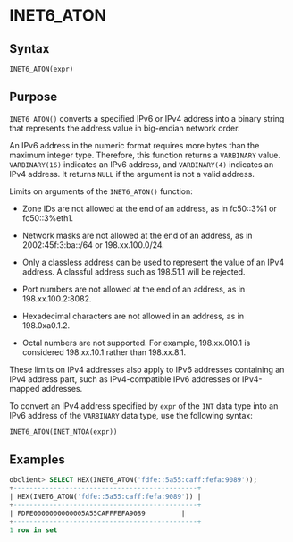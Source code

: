 # INET6_ATON

## Syntax

```sql
INET6_ATON(expr)
```

## Purpose

`INET6_ATON()` converts a specified IPv6 or IPv4 address into a binary string that represents the address value in big-endian network order.

An IPv6 address in the numeric format requires more bytes than the maximum integer type. Therefore, this function returns a `VARBINARY` value. `VARBINARY(16)` indicates an IPv6 address, and `VARBINARY(4)` indicates an IPv4 address. It returns `NULL` if the argument is not a valid address.

Limits on arguments of the `INET6_ATON()` function:

* Zone IDs are not allowed at the end of an address, as in fc50::3%1 or fc50::3%eth1.

* Network masks are not allowed at the end of an address, as in 2002:45f:3:ba::/64 or 198.xx.100.0/24.

* Only a classless address can be used to represent the value of an IPv4 address. A classful address such as 198.51.1 will be rejected.

* Port numbers are not allowed at the end of an address, as in 198.xx.100.2:8082.

* Hexadecimal characters are not allowed in an address, as in 198.0xa0.1.2.

* Octal numbers are not supported. For example, 198.xx.010.1 is considered 198.xx.10.1 rather than 198.xx.8.1.

These limits on IPv4 addresses also apply to IPv6 addresses containing an IPv4 address part, such as IPv4-compatible IPv6 addresses or IPv4-mapped addresses.

To convert an IPv4 address specified by `expr` of the `INT` data type into an IPv6 address of the `VARBINARY` data type, use the following syntax:

```sql
INET6_ATON(INET_NTOA(expr))
```

## Examples

```sql
obclient> SELECT HEX(INET6_ATON('fdfe::5a55:caff:fefa:9089'));
+----------------------------------------------+
| HEX(INET6_ATON('fdfe::5a55:caff:fefa:9089')) |
+----------------------------------------------+
| FDFE0000000000005A55CAFFFEFA9089         |
+----------------------------------------------+
1 row in set
```
